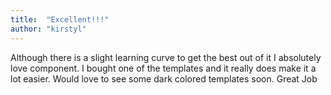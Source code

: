 ```yaml
---
title:  "Excellent!!!"
author: "kirstyl"
---
```

Although there is a slight learning curve to get the best out of it I absolutely love component. I bought one of the templates and it really does make it a lot easier. Would love to see some dark colored templates soon. Great Job